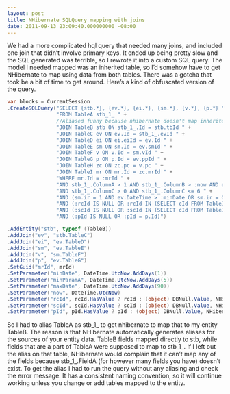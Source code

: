 ```yaml
---
layout: post
title: NHibernate SQLQuery mapping with joins
date: 2011-09-13 23:09:40.000000000 -08:00
---
```

We had a more complicated hql query that needed many joins, and included one join that didn’t involve primary keys. It ended up being pretty slow and the SQL generated was terrible, so I rewrote it into a custom SQL query. The model I needed mapped was an inherited table, so I’d somehow have to get NHibernate to map using data from both tables. There was a gotcha that took be a bit of time to get around. Here’s a kind of obfuscated version of the query.

```csharp
var blocks = CurrentSession
.CreateSQLQuery("SELECT {stb.*}, {ev.*}, {ei.*}, {sm.*}, {v.*}, {p.*} " +
                "FROM TableA stb_1_ " +
                //Aliased funny because nhibernate doesn't map inherited tables automatically
                "JOIN TableB stb ON stb_1_.Id = stb.tbId " +
                "JOIN TableC ev ON ev.Id = stb_1_.evId " +
                "JOIN TableD ei ON ei.eiId = ev.Id " +
                "JOIN TableE sm ON sm.Id = ev.smId " +
                "JOIN TableF v ON v.Id = sm.vId " +
                "JOIN TableG p ON p.Id = ev.ppId " +
                "JOIN TableH zc ON zc.pc = v.pc " +
                "JOIN TableI mr ON mr.Id = zc.mrId " +
                "WHERE mr.Id = :mrId " +
                "AND stb_1_.ColumnA > 1 AND stb_1_.ColumnB > :now AND ev.DateTime <= :maxDate " +
                "AND stb_1_.ColumnC > 0 AND stb_1_.ColumnC <= 6 " +
                "AND (sm.ir = 1 AND ev.DateTime > :minDate OR sm.ir = 0 AND ev.DateTime > :minParamA) " +
                "AND (:rcId IS NULL OR :rcId IN (SELECT cId FROM TableJ WHERE pId = TableJ.Id)) " +
                "AND (:scId IS NULL OR :scId IN (SELECT cId FROM TableJ WHERE pId = TableJ.Id)) " +
                "AND (:pId IS NULL OR :pId = p.Id)")

.AddEntity("stb", typeof (TableB))
.AddJoin("ev", "stb.TableC")
.AddJoin("ei", "ev.TableD")
.AddJoin("sm", "ev.TableE")
.AddJoin("v", "sm.TableF")
.AddJoin("p", "ev.TableG")
.SetGuid("mrId", mrId)
.SetParameter("minDate", DateTime.UtcNow.AddDays(1))
.SetParameter("minParamA", DateTime.UtcNow.AddDays(5))
.SetParameter("maxDate", DateTime.UtcNow.AddDays(90))
.SetParameter("now", DateTime.UtcNow)
.SetParameter("rcId", rcId.HasValue ? rcId : (object) DBNull.Value, NHibernateUtil.Guid)
.SetParameter("scId", scId.HasValue ? scId : (object) DBNull.Value, NHibernateUtil.Guid)
.SetParameter("pId", pId.HasValue ? pId : (object) DBNull.Value, NHibernateUtil.Guid);
```

So I had to alias TableA as stb_1_ to get nhibernate to map that to my entity TableB. The reason is that NHibernate automatically generates aliases for the sources of your entity data. TableB fields mapped directly to stb, while fields that are a part of TableA were supposed to map to stb_1_. If I left out the alias on that table, NHibernate would complain that it can’t map any of the fields because stb_1_.FieldA (for however many fields you have) doesn’t exist. To get the alias I had to run the query without any aliasing and check the error message. It has a consistent naming convention, so it will continue working unless you change or add tables mapped to the entity.
